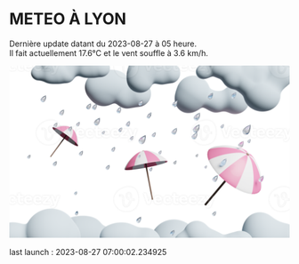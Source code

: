 # METEO À LYON

Dernière update datant du 2023-08-27 à 05 heure.  
Il fait actuellement 17.6°C et le vent souffle à 3.6 km/h.      

![](./.github/rain.png)

last launch : 2023-08-27 07:00:02.234925

